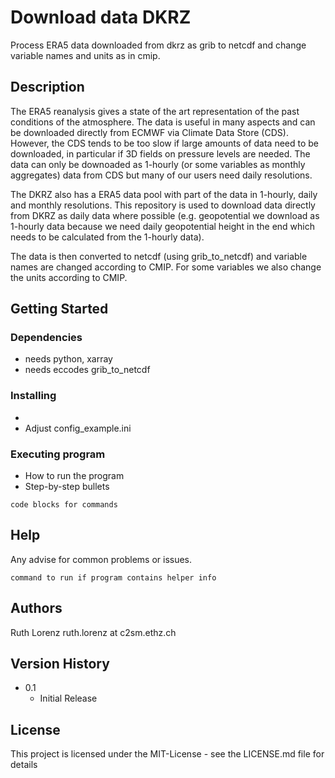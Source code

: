 # Download data DKRZ

Process ERA5 data downloaded from dkrz as grib to netcdf and change variable names and units as in cmip.

## Description

The ERA5 reanalysis gives a state of the art representation of the past conditions of the atmosphere. The data is 
useful in many aspects and can be downloaded directly from ECMWF via Climate Data Store (CDS). However, the CDS
tends to be too slow if large amounts of data need to be downloaded, in particular if 3D fields on pressure levels are needed.
The data can only be downoaded as 1-hourly (or some variables as monthly aggregates) data from CDS but many of our users need daily resolutions.

The DKRZ also has a ERA5 data pool with part of the data in 1-hourly, daily and monthly resolutions.
This repository is used to download data directly from DKRZ as daily data where possible
(e.g. geopotential we download as 1-hourly data because we need daily geopotential height in the end which needs to be calculated from the 1-hourly data).

The data is then converted to netcdf (using grib_to_netcdf) and variable names are changed according to CMIP.
For some variables we also change the units according to CMIP.

## Getting Started

### Dependencies

* needs python, xarray
* needs eccodes grib_to_netcdf


### Installing

* 
* Adjust config_example.ini
  
### Executing program

* How to run the program
* Step-by-step bullets
```
code blocks for commands
```

## Help

Any advise for common problems or issues.
```
command to run if program contains helper info
```

## Authors

Ruth Lorenz
ruth.lorenz at c2sm.ethz.ch

## Version History
* 0.1
    * Initial Release

## License

This project is licensed under the MIT-License - see the LICENSE.md file for details
